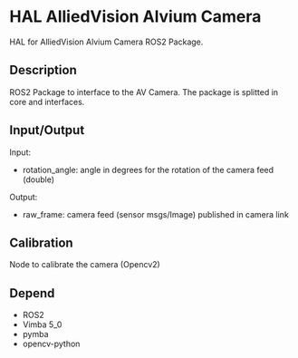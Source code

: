 # HAL AlliedVision Alvium Camera

HAL for AlliedVision Alvium Camera ROS2 Package.

## Description

ROS2 Package to interface to the AV Camera.
The package is splitted in core and interfaces.

## Input/Output

Input: 

- rotation_angle: 	angle in degrees for the rotation of the camera feed (double)

Output: 

- raw_frame: 	camera feed (sensor msgs/Image)
	published in camera link

## Calibration

Node to calibrate the camera (Opencv2)

## Depend

- ROS2
- Vimba 5_0
- pymba
- opencv-python
